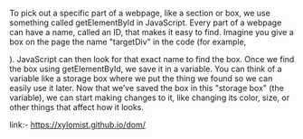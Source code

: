To pick out a specific part of a webpage, like a section or box, we use something called getElementById in JavaScript. Every part of a webpage can have a name, called an ID, that makes it easy to find. Imagine you give a box on the page the name "targetDiv" in the code (for example, <div id="box">). JavaScript can then look for that exact name to find the box.
Once we find the box using getElementById, we save it in a variable. You can think of a variable like a storage box where we put the thing we found so we can easily use it later. Now that we’ve saved the box in this "storage box" (the variable), we can start making changes to it, like changing its color, size, or other things that affect how it looks.

link:-
https://xylomist.github.io/dom/
